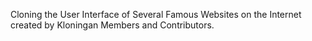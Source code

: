 Cloning the User Interface of Several Famous Websites on the Internet created by Kloningan Members and Contributors.
